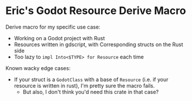 # Eric's Godot Resource Derive Macro

Derive macro for my specific use case:

- Working on a Godot project with Rust
- Resources written in gdscript, with Corresponding structs on the Rust side
- Too lazy to `impl Into<$TYPE> for Resource` each time

Known wacky edge cases:
- If your struct is a `GodotClass` with a base of `Resource` (i.e. if your resource is written in rust), I'm pretty sure the macro fails.
    - But also, I don't think you'd need this crate in that case?
